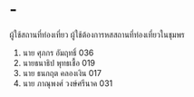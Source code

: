 # -
ผู้ใช้สถานที่ท่องเที่ยว ผู้ใช้ต้องการหสสถานที่ท่องเที่ยวในชุมพร
1. นาย ศุภกร อัมฤทธิ์ 036
2. นายธนาธิป พุทธเชื้อ 019
3. นาย ธนกฤต คลองเงิน 017
4. นาย ภาณุพงศ์ วงษ์ศรีนาค 031
